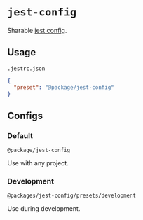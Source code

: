 # `jest-config`

Sharable [jest config](https://jestjs.io/docs/en/configuration#preset-string).

## Usage

`.jestrc.json`

```json
{
  "preset": "@package/jest-config"
}
```

## Configs

### Default

`@package/jest-config`

Use with any project.

### Development

`@packages/jest-config/presets/development`

Use during development.
